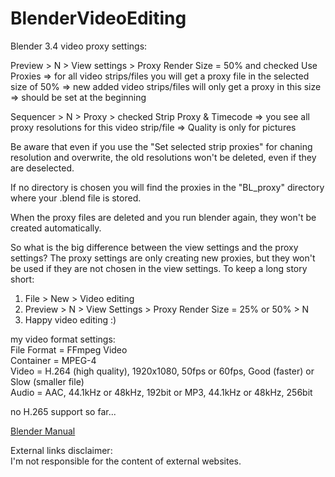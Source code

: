 # BlenderVideoEditing

Blender 3.4 video proxy settings:

Preview > N > View settings > Proxy Render Size = 50%
and
checked Use Proxies
=> for all video strips/files you will get a proxy file in the selected size of 50%
=> new added video strips/files will only get a proxy in this size => should be set at the beginning

Sequencer > N > Proxy > checked Strip Proxy & Timecode
=> you see all proxy resolutions for this video strip/file
=> Quality is only for pictures

Be aware that even if you use the "Set selected strip proxies" for chaning resolution and overwrite, the old resolutions won't be deleted, even if they are deselected.

If no directory is chosen you will find the proxies in the "BL_proxy" directory where your .blend file is stored.

When the proxy files are deleted and you run blender again, they won't be created automatically.

So what is the big difference between the view settings and the proxy settings?
The proxy settings are only creating new proxies, but they won't be used if they are not chosen in the view settings.
To keep a long story short:
1) File > New > Video editing
2) Preview > N > View Settings > Proxy Render Size = 25% or 50% > N
3) Happy video editing :)


my video format settings:<br>
File Format = FFmpeg Video<br>
Container = MPEG-4<br>
Video = H.264 (high quality), 1920x1080, 50fps or 60fps, Good (faster) or Slow (smaller file)<br>
Audio = AAC, 44.1kHz or 48kHz, 192bit or MP3, 44.1kHz or 48kHz, 256bit<br>

no H.265 support so far...

[Blender Manual](https://docs.blender.org/manual/en/latest/video_editing/introduction.html)

External links disclaimer:<br>
I'm not responsible for the content of external websites.<br>
